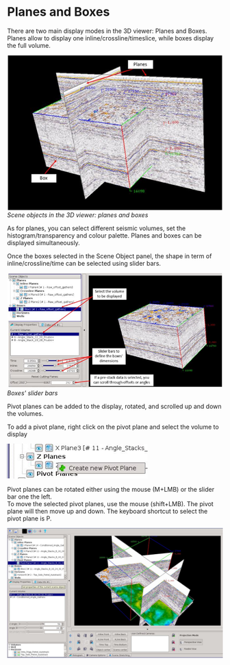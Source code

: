 # Planes and Boxes

There are two main display modes in the 3D viewer: Planes and Boxes. Planes allow to display one inline/crossline/timeslice, while boxes display the full volume.

![](../../.gitbook/assets/3dviewer_boxes1.JPG)  
_Scene objects in the 3D viewer: planes and boxes_

As for planes, you can select different seismic volumes, set the histogram/transparency and colour palette. Planes and boxes can be displayed simultaneously.

Once the boxes selected in the Scene Object panel, the shape in term of inline/crossline/time can be selected using slider bars.

![](../../.gitbook/assets/3dviewer_boxes2.JPG)  
_Boxes' slider bars_

Pivot planes can be added to the display, rotated, and scrolled up and down the volumes.

To add a pivot plane, right click on the pivot plane and select the volume to display

![Create a new pivot plane](../../.gitbook/assets/3dviewer_addpivot.JPG)

Pivot planes can be rotated either using the mouse \(M+LMB\) or the slider bar one the left.  
To move the selected pivot planes, use the mouse \(shift+LMB\). The pivot plane will then move up and down. The keyboard shortcut to select the pivot plane is P.

![Pivot plane added to the viewer](../../.gitbook/assets/3dviewer_pivotplane.JPG)



